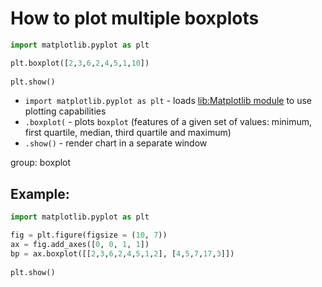 # How to plot multiple boxplots

```python
import matplotlib.pyplot as plt

plt.boxplot([2,3,6,2,4,5,1,10])
 
plt.show()
```

- `import matplotlib.pyplot as plt` - loads [lib:Matplotlib module](python-matplotlib/how-to-install-matplotlib-python-lib-in-ubuntu-ubuntuversion) to use plotting capabilities
- `.boxplot(` - plots `boxplot` (features of a given set of values: minimum, first quartile, median, third quartile and maximum)
- `.show()` - render chart in a separate window

group: boxplot

## Example: 
```python
import matplotlib.pyplot as plt

fig = plt.figure(figsize = (10, 7))
ax = fig.add_axes([0, 0, 1, 1])
bp = ax.boxplot([[2,3,6,2,4,5,1,2], [4,5,7,17,3]])
 
plt.show()
```

